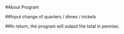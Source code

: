 #About Program

##Input change of quarters / dimes / nickels

##In return, the program will output the total in pennies.
